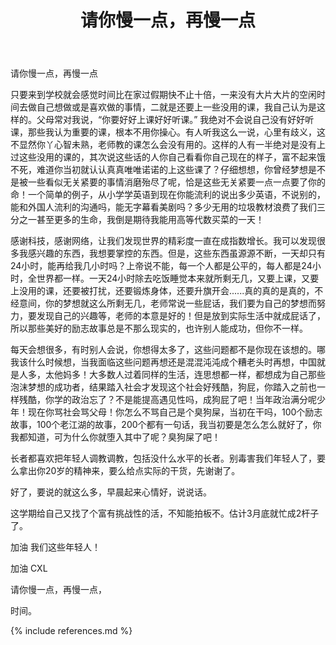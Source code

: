 ﻿---
layout: post
title: 请你慢一点，再慢一点
category: life
---
请你慢一点，再慢一点

只要来到学校就会感觉时间比在家过假期快不止十倍，一来没有大片大片的空闲时间去做自己想做或是喜欢做的事情，二就是还要上一些没用的课，我自己认为是这样的。父母常对我说，“你要好好上课好好听课。” 我绝对不会说自己没有好好听课，那些我认为重要的课，根本不用你操心。有人听我这么一说，心里有歧义，这不显然你丫心智未熟，老师教的课怎么会没有用的。这样的人有一半绝对是没有上过这些没用的课的，其次说这些话的人你自己看看你自己现在的样子，富不起来饿不死，难道你当初就认认真真唯唯诺诺的上这些课了？仔细想想，你曾经梦想是不是被一些看似无关紧要的事情消磨殆尽了呢，恰是这些无关紧要一点一点要了你的命！一个简单的例子，从小学学英语到现在你能流利的说出多少英语，不说别的，能和外国人流利的沟通吗，能无字幕看美剧吗？多少无用的垃圾教材浪费了我们三分之一甚至更多的生命，我倒是期待我能用高等代数买菜的一天！

感谢科技，感谢网络，让我们发现世界的精彩度一直在成指数增长。我可以发现很多我感兴趣的东西，我想要掌控的东西。但是，这些东西虽源源不断，一天却只有24小时，能再给我几小时吗？上帝说不能，每一个人都是公平的，每人都是24小时，全世界都一样。一天24小时除去吃饭睡觉本来就所剩无几，又要上课，又要上没用的课，还要被打扰，还要锻炼身体，还要升旗开会......真的真的是真的，不经意间，你的梦想就这么所剩无几，老师常说一些屁话，我们要为自己的梦想而努力，要发现自己的兴趣等，老师的本意是好的！但是放到实际生活中就成屁话了，所以那些美好的励志故事总是不那么现实的，也许别人能成功，但你不一样。

每天会想很多，有时别人会说，你想得太多了，这些问题都不是你现在该想的。哪我该什么时候想，当我面临这些问题再想还是混混沌沌成个糟老头时再想，中国就是人多，太他妈多！大多数人过着同样的生活，连思想都一样，都想成为自己那些泡沫梦想的成功者，结果踏入社会才发现这个社会好残酷，狗屁，你踏入之前也一样残酷，你学的政治忘了？不是能提高遇见性吗，成狗屁了吧！当年政治满分呢少年！现在你骂社会骂父母！你怎么不骂自己是个臭狗屎，当初在干吗，100个励志故事，100个老江湖的故事，200个都有一句话，我当初要是怎么怎么就好了，你我都知道，可为什么你就堕入其中了呢？臭狗屎了吧！

长者都喜欢把年轻人调教调教，包括没什么水平的长者。别毒害我们年轻人了，要么拿出你20岁的精神来，要么给点实际的干货，先谢谢了。

好了，要说的就这么多，早晨起来心情好，说说话。

这学期给自己又找了个富有挑战性的活，不知能拍板不。估计3月底就忙成2杆子了。

加油 我们这些年轻人！

加油 CXL

请你慢一点，再慢一点，

时间。


{% include references.md %}
